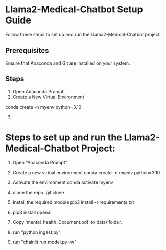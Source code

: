 # Llama2-Medical-Chatbot Setup Guide

Follow these steps to set up and run the Llama2-Medical-Chatbot project.


## Prerequisites
Ensure that Anaconda and Git are installed on your system.

## Steps
1. Open Anaconda Prompt
2. Create a New Virtual Environment


conda create -n myenv python=3.10



3. 








# Steps to set up and run the Llama2-Medical-Chatbot Project:

1. Open "Anaconda Prompt"

2. Create a new virtual environment
   conda create -n myenv python=3.10

3. Activate the environment
   conda activate myenv

4. clone the repo:
   git clone <the repo>

5. Install the required module
   pip3 install -r requirements.txt

6. pip3 install openai

7. Copy 'mental_health_Document.pdf' to data/ folder.

8. run "python ingest.py"

9. run "chainlit run model.py -w"
